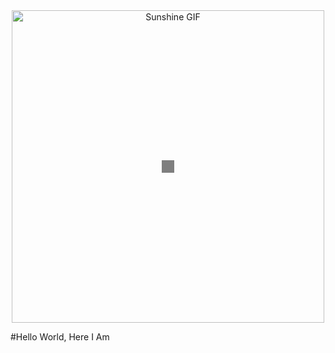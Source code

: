 <div style="position:relative; text-align:center;">
  <img src="https://i0.wp.com/animeshelter.com/wp-content/uploads/2018/03/sunshine.gif" alt="Sunshine GIF" style="width:500px;">
  <div style="position:absolute; top: 50%; left: 50%; transform: translate(-50%, -50%); background-color:rgba(0,0,0,0.5); color:white; padding:10px;">
  </div>
</div>

#Hello World, Here I Am
